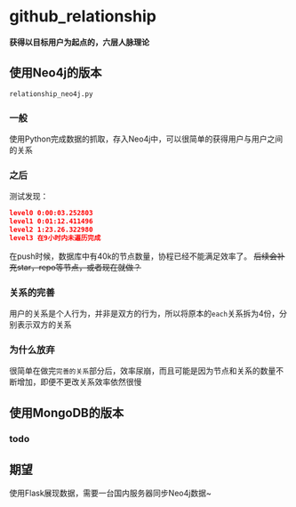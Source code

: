 # github_relationship
**获得以目标用户为起点的，六层人脉理论**

## 使用Neo4j的版本
```relationship_neo4j.py```
### 一般
使用Python完成数据的抓取，存入Neo4j中，可以很简单的获得用户与用户之间的关系

### 之后
测试发现：
```json
level0 0:00:03.252803
level1 0:01:12.411496
level2 1:23.26.322980
level3 在9小时内未遍历完成
```
在push时候，数据库中有40k的节点数量，协程已经不能满足效率了。
~~后续会补充star，repo等节点，或者现在就做？~~

### 关系的完善
用户的关系是个人行为，并非是双方的行为，所以将原本的```each```关系拆为4份，分别表示双方的关系

### 为什么放弃
很简单在做完```完善的关系```部分后，效率尿崩，而且可能是因为节点和关系的数量不断增加，即便不更改关系效率依然很慢

## 使用MongoDB的版本
### todo

## 期望
使用Flask展现数据，需要一台国内服务器同步Neo4j数据~

